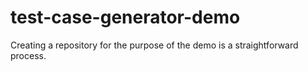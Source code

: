 # test-case-generator-demo
Creating a repository for the purpose of the demo is a straightforward process.
